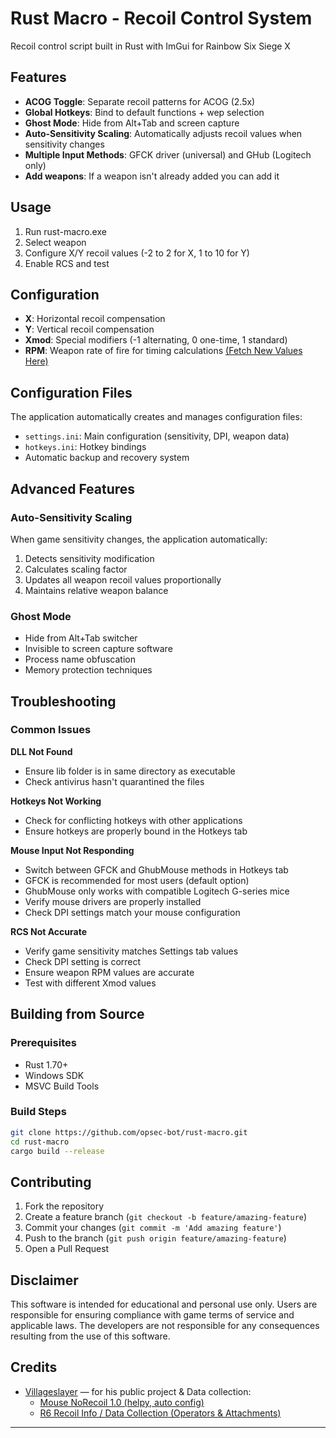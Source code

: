 # Rust Macro - Recoil Control System

Recoil control script built in Rust with ImGui for Rainbow Six Siege X

## Features

- **ACOG Toggle**: Separate recoil patterns for ACOG (2.5x)
- **Global Hotkeys**: Bind to default functions + wep selection
- **Ghost Mode**: Hide from Alt+Tab and screen capture
- **Auto-Sensitivity Scaling**: Automatically adjusts recoil values when sensitivity changes
- **Multiple Input Methods**: GFCK driver (universal) and GHub (Logitech only)
- **Add weapons**: If a weapon isn't already added you can add it

## Usage

1. Run rust-macro.exe
2. Select weapon
3. Configure X/Y recoil values (-2 to 2 for X, 1 to 10 for Y)
4. Enable RCS and test

## Configuration

- **X**: Horizontal recoil compensation
- **Y**: Vertical recoil compensation  
- **Xmod**: Special modifiers (-1 alternating, 0 one-time, 1 standard)
- **RPM**: Weapon rate of fire for timing calculations [(Fetch New Values Here)](https://rainbowsix.fandom.com/wiki/Category:Weapons_of_Tom_Clancy%27s_Rainbow_Six_Siege)

## Configuration Files

The application automatically creates and manages configuration files:

- `settings.ini`: Main configuration (sensitivity, DPI, weapon data)
- `hotkeys.ini`: Hotkey bindings
- Automatic backup and recovery system

## Advanced Features

### Auto-Sensitivity Scaling

When game sensitivity changes, the application automatically:

1. Detects sensitivity modification
2. Calculates scaling factor
3. Updates all weapon recoil values proportionally
4. Maintains relative weapon balance

### Ghost Mode

- Hide from Alt+Tab switcher
- Invisible to screen capture software
- Process name obfuscation
- Memory protection techniques

## Troubleshooting

### Common Issues

**DLL Not Found**

- Ensure lib folder is in same directory as executable
- Check antivirus hasn't quarantined the files

**Hotkeys Not Working**

- Check for conflicting hotkeys with other applications
- Ensure hotkeys are properly bound in the Hotkeys tab

**Mouse Input Not Responding**

- Switch between GFCK and GhubMouse methods in Hotkeys tab
- GFCK is recommended for most users (default option)
- GhubMouse only works with compatible Logitech G-series mice
- Verify mouse drivers are properly installed
- Check DPI settings match your mouse configuration

**RCS Not Accurate**

- Verify game sensitivity matches Settings tab values
- Check DPI setting is correct
- Ensure weapon RPM values are accurate
- Test with different Xmod values

## Building from Source

### Prerequisites

- Rust 1.70+
- Windows SDK
- MSVC Build Tools

### Build Steps

```bash
git clone https://github.com/opsec-bot/rust-macro.git
cd rust-macro
cargo build --release
```

## Contributing

1. Fork the repository
2. Create a feature branch (`git checkout -b feature/amazing-feature`)
3. Commit your changes (`git commit -m 'Add amazing feature'`)
4. Push to the branch (`git push origin feature/amazing-feature`)
5. Open a Pull Request

## Disclaimer

This software is intended for educational and personal use only. Users are responsible for ensuring compliance with game terms of service and applicable laws. The developers are not responsible for any consequences resulting from the use of this software.

## Credits

- [Villageslayer](https://www.unknowncheats.me/forum/members/3298005.html) — for his public project & Data collection:
  - [Mouse NoRecoil 1.0 (helpy, auto config)](https://www.unknowncheats.me/forum/rainbow-six-siege/620039-mouse-norecoil-1-0-recoil-helpy-auto-config-probably-ud-universal.html)
  - [R6 Recoil Info / Data Collection (Operators & Attachments)](https://www.unknowncheats.me/forum/rainbow-six-siege/681544-r6-recoil-info-data-collection-operator-attachments.html)

---
